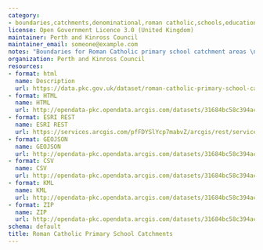 ```yaml
---
category:
- boundaries,catchments,denominational,roman catholic,schools,education
license: Open Government Licence 3.0 (United Kingdom)
maintainer: Perth and Kinross Council
maintainer_email: someone@example.com
notes: "Boundaries for Roman Catholic primary school catchment areas \n"
organization: Perth and Kinross Council
resources:
- format: html
  name: Description
  url: https://data.pkc.gov.uk/dataset/roman-catholic-primary-school-catchments
- format: HTML
  name: HTML
  url: http://opendata-pkc.opendata.arcgis.com/datasets/31684bc58c394ac5ac15c5848771b85c_0
- format: ESRI REST
  name: ESRI REST
  url: https://services.arcgis.com/pfFDYSlYcp7mabvZ/arcgis/rest/services/Roman_Catholic_Primary_School_Catchments/FeatureServer/0
- format: GEOJSON
  name: GEOJSON
  url: http://opendata-pkc.opendata.arcgis.com/datasets/31684bc58c394ac5ac15c5848771b85c_0.geojson
- format: CSV
  name: CSV
  url: http://opendata-pkc.opendata.arcgis.com/datasets/31684bc58c394ac5ac15c5848771b85c_0.csv
- format: KML
  name: KML
  url: http://opendata-pkc.opendata.arcgis.com/datasets/31684bc58c394ac5ac15c5848771b85c_0.kml
- format: ZIP
  name: ZIP
  url: http://opendata-pkc.opendata.arcgis.com/datasets/31684bc58c394ac5ac15c5848771b85c_0.zip
schema: default
title: Roman Catholic Primary School Catchments
---
```

